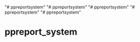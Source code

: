 "# ppreportsystem" 
"# ppreportsystem" 
"# ppreportsystem" 
"# ppreportsystem" 
"# ppreportsystem" 
# ppreport_system
